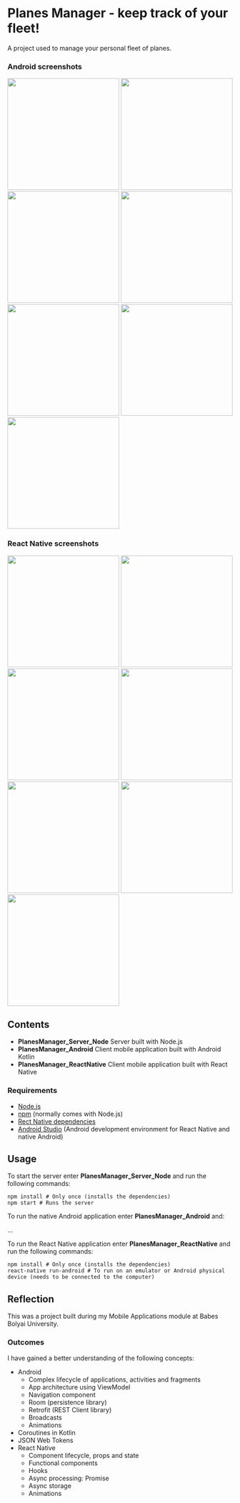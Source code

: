 # Planes Manager - keep track of your fleet!

A project used to manage your personal fleet of planes.

### Android screenshots

<img src="/screenshots/a5.jpeg" width="250"> <img src="/screenshots/a3.jpeg" width="250"> <img src="/screenshots/a1.jpeg" width="250"> <img src="/screenshots/a8.jpeg" width="250"> <img src="/screenshots/a6.jpeg" width="250"> <img src="/screenshots/a7.jpeg" width="250"> <img src="/screenshots/a2.jpeg" width="250">

### React Native screenshots

<img src="/screenshots/rn7.jpeg" width="250"> <img src="/screenshots/rn6.jpeg" width="250"> <img src="/screenshots/rn5.jpeg" width="250"> <img src="/screenshots/rn3.jpeg" width="250"> <img src="/screenshots/rn4.jpeg" width="250"> <img src="/screenshots/rn2.jpeg" width="250"> <img src="/screenshots/rn1.jpeg" width="250">

## Contents

- **PlanesManager\_Server_Node** Server built with Node.js
- **PlanesManager_Android** Client mobile application built with Android Kotlin
- **PlanesManager_ReactNative** Client mobile application built with React Native

### Requirements

 * [Node.js][node]
 * [npm][npm] (normally comes with Node.js)
 * [Rect Native dependencies][react-native-dep]
 * [Android Studio][android-studio] (Android development environment for React Native and native Android)

[node]: https://nodejs.org/
[npm]: https://www.npmjs.com/
[react-native-dep]: https://facebook.github.io/react-native/docs/getting-started
[android-studio]: https://developer.android.com/studio/index.html

## Usage

To start the server enter **PlanesManager\_Server_Node** and run the following commands:

```shell
npm install # Only once (installs the dependencies)
npm start # Runs the server
```

To run the native Android application enter **PlanesManager\_Android** and:

...

To run the React Native application enter **PlanesManager\_ReactNative** and run the following commands:

```shell
npm install # Only once (installs the dependencies)
react-native run-android # To run on an emulator or Android physical device (needs to be connected to the computer)
```

## Reflection

This was a project built during my Mobile Applications module at Babes Bolyai University.

### Outcomes

I have gained a better understanding of the following concepts:

- Android
  - Complex lifecycle of applications, activities and fragments
  - App architecture using ViewModel
  - Navigation component
  - Room (persistence library)
  - Retrofit (REST Client library)
  - Broadcasts
  - Animations
- Coroutines in Kotlin
- JSON Web Tokens
- React Native
  - Component lifecycle, props and state
  - Functional components
  - Hooks
  - Async processing: Promise
  - Async storage
  - Animations
